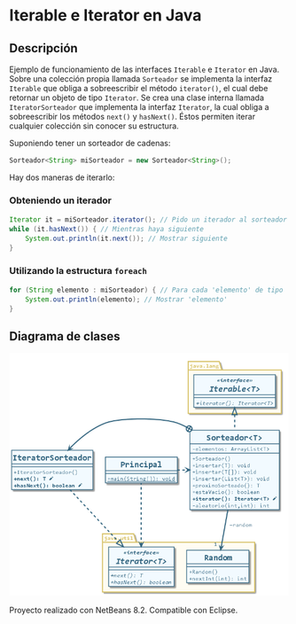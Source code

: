 # Iterable e Iterator en Java

## Descripción

Ejemplo de funcionamiento de las interfaces `Iterable` e `Iterator` en Java.
Sobre una colección propia llamada `Sorteador` se implementa la interfaz `Iterable` que obliga a sobreescribir el método `iterator()`, el cual debe retornar un objeto de tipo `Iterator`.
Se crea una clase interna llamada `IteratorSorteador` que implementa la interfaz `Iterator`, la cual obliga a sobreescribir los métodos `next()` y `hasNext()`. Éstos permiten iterar cualquier colección sin conocer su estructura.

Suponiendo tener un sorteador de cadenas:

```java
Sorteador<String> miSorteador = new Sorteador<String>();
```

Hay dos maneras de iterarlo:

### Obteniendo un iterador 

```java
Iterator it = miSorteador.iterator(); // Pido un iterador al sorteador
while (it.hasNext()) { // Mientras haya siguiente
	System.out.println(it.next()); // Mostrar siguiente
}
```
### Utilizando la estructura `foreach`

```java
for (String elemento : miSorteador) { // Para cada 'elemento' de tipo 'String' en la colección 'miSorteador'
    System.out.println(elemento); // Mostrar 'elemento'
}
```
## Diagrama de clases

![Diagrama de clases](src/uml/clases-iterable-iterator-java.png)

Proyecto realizado con NetBeans 8.2. Compatible con Eclipse.